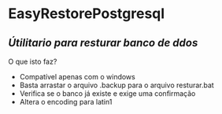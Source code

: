 # EasyRestorePostgresql
## _Útilitario para resturar banco de ddos_

O que isto faz?

- Compatível apenas com o windows
- Basta arrastar o arquivo .backup para o arquivo resturar.bat
- Verifica se o banco já existe e exige uma confirmação
- Altera o encoding para latin1

